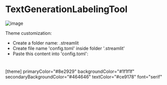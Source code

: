 # TextGenerationLabelingTool
![image](https://github.com/ntphuc149/TextGenerationLabelingTool/assets/99306941/a9e48312-64df-4373-81aa-4ac03d5550fe)

Theme customization:
- Create a folder name: .streamlit
- Create file name 'config.toml' inside folder '.streamlit'
- Paste this content into 'config.toml':
#
[theme]
primaryColor="#8e2929"
backgroundColor="#1f1f1f"
secondaryBackgroundColor="#464646"
textColor="#ce9178"
font="serif"



